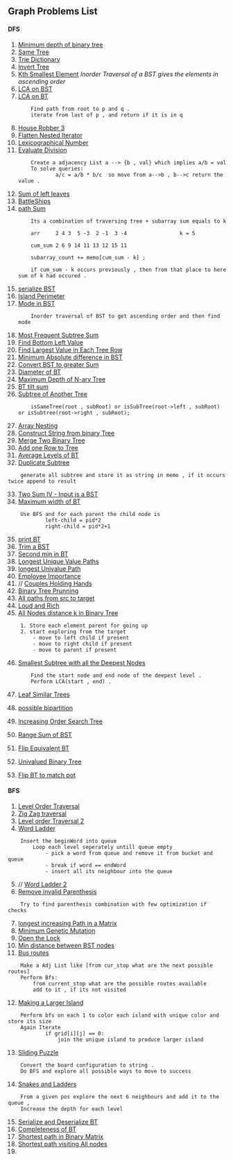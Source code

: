 ## Graph Problems List 

#### DFS
1. [Minimum depth of binary tree](https://leetcode.com/problems/minimum-depth-of-binary-tree/)
2. [Same Tree](https://leetcode.com/problems/same-tree/submissions/)
3. [Trie Dictionary](https://leetcode.com/problems/design-add-and-search-words-data-structure)
4. [Invert Tree](https://leetcode.com/problems/invert-binary-tree/)
5. [Kth Smallest Element](https://leetcode.com/problems/kth-smallest-element-in-a-bst/)
    *Inorder Traversal of a BST gives the elements in ascending order*
6. [LCA on BST](https://leetcode.com/problems/lowest-common-ancestor-of-a-binary-search-tree/submissions/)
7. [LCA on BT](https://leetcode.com/problems/lowest-common-ancestor-of-a-binary-tree/) 
    ```
        Find path from root to p and q .
        iterate from last of p , and return if it is in q 
    ```
8. [House Robber 3](https://leetcode.com/problems/house-robber-iii/)
9. [Flatten Nested Iterator](https://leetcode.com/problems/flatten-nested-list-iterator/)
10. [Lexicographical Number](https://leetcode.com/problems/lexicographical-numbers/)
11. [Evaluate Division](https://leetcode.com/problems/evaluate-division/)
    ```
        Create a adjacency List a --> {b , val} which implies a/b = val 
        To solve queries:
                a/c = a/b * b/c  so move from a-->b , b-->c return the value .
    ````
12. [Sum of left leaves](https://leetcode.com/problems/sum-of-left-leaves)
13. [BattleShips](https://leetcode.com/problems/battleships-in-a-board/submissions/)
14. [path Sum](https://leetcode.com/problems/path-sum-iii/)
    ```
        Its a combination of traversing tree + subarray sum equals to k

        arr     2 4 3  5 -3  2 -1  3 -4                 k = 5

        cum_sum 2 6 9 14 11 13 12 15 11

        subarray_count += memo[cum_sum - k] ;

        if cum_sum - k occurs previously , then from that place to here sum of k had occured .

    ```
15. [serialize BST](https://leetcode.com/problems/serialize-and-deserialize-bst)
16. [Island Perimeter](https://leetcode.com/problems/island-perimeter/submissions/)
17. [Mode in BST](https://leetcode.com/problems/find-mode-in-binary-search-tree)
    ```
        Inorder traversal of BST to get ascending order and then find mode
    ```
18. [Most Frequent Subtree Sum](https://leetcode.com/problems/most-frequent-subtree-sum/)
19. [Find Bottom Left Value](https://leetcode.com/problems/find-bottom-left-tree-value/)
20. [Find Largest Value in Each Tree Row](https://leetcode.com/problems/find-largest-value-in-each-tree-row/)
21. [Minimum Absolute difference in BST](https://leetcode.com/problems/minimum-absolute-difference-in-bst)
22. [Convert BST to greater Sum](https://leetcode.com/problems/convert-bst-to-greater-tree/submissions/)
23. [Diameter of BT](https://leetcode.com/problems/diameter-of-binary-tree/submissions/)
24. [Maximum Depth of N-ary Tree](https://leetcode.com/problems/maximum-depth-of-n-ary-tree/)
25. [BT tilt sum](https://leetcode.com/problems/binary-tree-tilt)
26. [Subtree of Another Tree](https://leetcode.com/problems/subtree-of-another-tree)
    ```
        isSameTree(root , subRoot) or isSubTree(root->left , subRoot) or isSubtree(root->right , subRoot);

    ```
27. [Array Nesting](https://leetcode.com/problems/array-nesting/)
28. [Construct String from binary Tree](https://leetcode.com/problems/construct-string-from-binary-tree/submissions/)
29. [Merge Two Binary Tree](https://leetcode.com/problems/merge-two-binary-trees/)
30. [Add one Row to Tree](https://leetcode.com/problems/add-one-row-to-tree/)
31. [Average Levels of BT](https://leetcode.com/problems/average-of-levels-in-binary-tree/submissions/)
32. [Duplicate Subtree](https://leetcode.com/problems/find-duplicate-subtrees/)
```
    generate all subtree and store it as string in memo , if it occurs twice append to result 
```
33. [Two Sum IV - Input is a BST](https://leetcode.com/problems/two-sum-iv-input-is-a-bst/submissions/)
34. [Maximum width of BT](https://leetcode.com/problems/maximum-width-of-binary-tree/)
```
    Use BFS and for each parent the child node is 
            left-child = pid*2
            right-child = pid*2+1 
```
35. [print BT](https://leetcode.com/problems/print-binary-tree/submissions/)
36. [Trim a BST](https://leetcode.com/problems/trim-a-binary-search-tree/)
37. [Second min in BT](https://leetcode.com/problems/second-minimum-node-in-a-binary-tree)
38. [Longest Unique Value Paths](https://leetcode.com/problems/longest-univalue-path/)
39. [longest Univalue Path](https://leetcode.com/problems/longest-univalue-path/)
40. [Employee Importance](https://leetcode.com/problems/employee-importance)
41. //  [Couples Holding Hands](https://leetcode.com/problems/couples-holding-hands/)
42. [Binary Tree Prunning](https://leetcode.com/problems/binary-tree-pruning)
43. [All paths from src to target](https://leetcode.com/problems/all-paths-from-source-to-target/)
44. [Loud and Rich](https://leetcode.com/problems/loud-and-rich/submissions/)
45. [All Nodes distance k in Binary Tree](https://leetcode.com/problems/all-nodes-distance-k-in-binary-tree/)
```
    1. Store each element parent for going up
    2. start exploring from the target
        - move to left child if present
        - move to right child if present
        - move to parent if present
```
46. [Smallest Subtree with all the Deepest Nodes](https://leetcode.com/problems/smallest-subtree-with-all-the-deepest-nodes/)
    ```
        Find the start node and end node of the deepest level .
        Perform LCA(start , end) .
    ```

47. [Leaf Similar Trees](https://leetcode.com/problems/leaf-similar-trees/submissions/)
48. [possible bipartition](https://leetcode.com/problems/possible-bipartition/submissions/)
49. [Increasing Order Search Tree](https://leetcode.com/problems/increasing-order-search-tree/)
50. [Range Sum of BST](https://leetcode.com/problems/range-sum-of-bst/)
51. [Flip Equivalent BT](https://leetcode.com/problems/flip-equivalent-binary-trees/submissions/)
52. [Univalued Binary Tree](https://leetcode.com/problems/univalued-binary-tree/)
53. [Flip BT to match pot](https://leetcode.com/problems/flip-binary-tree-to-match-preorder-traversal/)


#### BFS
1. [Level Order Traversal](https://leetcode.com/problems/binary-tree-level-order-traversal/submissions/)
2. [Zig Zag traversal](https://leetcode.com/problems/binary-tree-zigzag-level-order-traversal/)
3. [Level order Traversal 2](https://leetcode.com/problems/binary-tree-level-order-traversal-ii/)
4. [Word Ladder](https://leetcode.com/problems/word-ladder/)
```
    Insert the beginWord into queue    
        Loop each level seperately untill queue empty
            - pick a word from queue and remove it from bucket and queue
            - break if word == endWord
            - insert all its neighbour into the queue
```
5. // [Word Ladder 2](https://leetcode.com/problems/word-ladder-ii/)
6. [Remove invalid Parenthesis](https://leetcode.com/problems/remove-invalid-parentheses/submissions/)
```
    Try to find parenthesis combination with few optimization if checks
```
7. [longest increasing Path in a Matrix](https://leetcode.com/problems/longest-increasing-path-in-a-matrix/)
8. [Minimum Genetic Mutation](https://leetcode.com/problems/minimum-genetic-mutation/)
9. [Open the Lock](https://leetcode.com/problems/open-the-lock/)
10. [Min distance between BST nodes](https://leetcode.com/problems/minimum-distance-between-bst-nodes/)
11. [Bus routes](https://leetcode.com/problems/bus-routes/)
```
    Make a Adj List like [from cur_stop what are the next possible routes]
    Perform Bfs:
        from current_stop what are the possible routes available
        add to it , if its not visited

```
12. [Making a Larger Island](https://leetcode.com/problems/making-a-large-island/)
```
    Perform bfs on each 1 to color each island with unique color and store its size
    Again Iterate
            if grid[i][j] == 0:
                join the unique island to produce larger island 
```
13. [Sliding Puzzle](https://leetcode.com/problems/sliding-puzzle/)
```
    Convert the board configuration to string .
    Do BFS and explore all possible ways to move to success
```
14. [Snakes and Ladders](https://leetcode.com/problems/snakes-and-ladders/)
```
    From a given pos explore the next 6 neighbours and add it to the queue ,
    Increase the depth for each level 
```
15. [Serialize and Deserialize BT](https://leetcode.com/problems/serialize-and-deserialize-binary-tree/)
16. [Completeness of BT](https://leetcode.com/problems/check-completeness-of-a-binary-tree/)
17. [Shortest path in Binary Matrix](https://leetcode.com/problems/shortest-path-in-binary-matrix/)
18. [Shortest path visiting All nodes](https://leetcode.com/problems/shortest-path-visiting-all-nodes/)
19. 